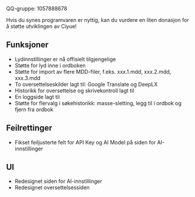 QQ-gruppe: 1057888678

Hvis du synes programvaren er nyttig, kan du vurdere en liten donasjon for å støtte utviklingen av Ciyue!

## Funksjoner

* Lydinnstillinger er nå offisielt tilgjengelige
* Støtte for lyd inne i ordboken
* Støtte for import av flere MDD-filer, f.eks. xxx.1.mdd, xxx.2.mdd, xxx.3.mdd
* To oversettelseskilder lagt til: Google Translate og DeepLX
* Historikk for oversettelse og skrivekontroll lagt til
* En loggside lagt til
* Støtte for flervalg i søkehistorikk: masse-sletting, legg til i ordbok og fjern fra ordbok

## Feilrettinger

* Fikset feiljusterte felt for API Key og AI Model på siden for AI-innstillinger

## UI

* Redesignet siden for AI-innstillinger
* Redesignet oversettelsessiden
